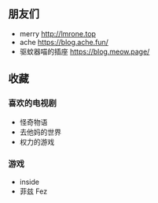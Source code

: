 ## 朋友们
- merry http://lmrone.top
- ache https://blog.ache.fun/
- 驱蚊器喵的插座 https://blog.meow.page/

## 收藏

### 喜欢的电视剧
- 怪奇物语
- 去他妈的世界
- 权力的游戏

### 游戏
- inside
- 菲兹 Fez